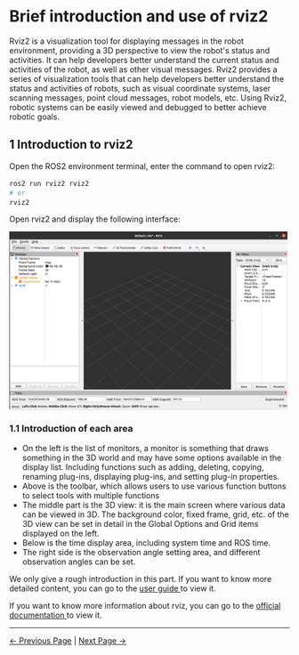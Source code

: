 # Brief introduction and use of rviz2

Rviz2 is a visualization tool for displaying messages in the robot environment, providing a 3D perspective to view the robot's status and activities. It can help developers better understand the current status and activities of the robot, as well as other visual messages. Rviz2 provides a series of visualization tools that can help developers better understand the status and activities of robots, such as visual coordinate systems, laser scanning messages, point cloud messages, robot models, etc. Using Rviz2, robotic systems can be easily viewed and debugged to better achieve robotic goals.

## 1 Introduction to rviz2

Open the ROS2 environment terminal, enter the command to open rviz2:

```bash
ros2 run rviz2 rviz2
# or
rviz2
```

Open rviz2 and display the following interface:

<img src =../../resources/11-ApplicationBaseROS/image/rviz-1.png
width ="500"  align = "center">

### 1.1 Introduction of each area

+ On the left is the list of monitors, a monitor is something that draws something in the 3D world and may have some options available in the display list. Including functions such as adding, deleting, copying, renaming plug-ins, displaying plug-ins, and setting plug-in properties.
+ Above is the toolbar, which allows users to use various function buttons to select tools with multiple functions
+ The middle part is the 3D view: it is the main screen where various data can be viewed in 3D. The background color, fixed frame, grid, etc. of the 3D view can be set in detail in the Global Options and Grid items displayed on the left.
+ Below is the time display area, including system time and ROS time.
+ The right side is the observation angle setting area, and different observation angles can be set.

We only give a rough introduction in this part. If you want to know more detailed content, you can go to the [user guide ](http://wiki.ros.org/rviz/UserGuide)to view it.

If you want to know more information about rviz, you can go to the [official documentation ](http://wiki.ros.org/rviz2)to view it.


---

[←  Previous Page](11.2.2-ROS2_Basics.md) | [Next Page →](11.2.4-BasicFunction.md)


